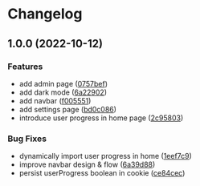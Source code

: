 # Changelog

## 1.0.0 (2022-10-12)


### Features

* add admin page ([0757bef](https://github.com/thomasneger/vercel-me-this/commit/0757bef669e0d64d3aca17f7f0f05641d1b0e432))
* add dark mode ([6a22902](https://github.com/thomasneger/vercel-me-this/commit/6a229028ed4b8e5098c3b4301fd95bc7b33d6d40))
* add navbar ([f005551](https://github.com/thomasneger/vercel-me-this/commit/f005551a7bd9e10149d99cead8827461decab7d2))
* add settings page ([bd0c086](https://github.com/thomasneger/vercel-me-this/commit/bd0c08601227bea8a3e60dd0accc4d57c89b1806))
* introduce user progress in home page ([2c95803](https://github.com/thomasneger/vercel-me-this/commit/2c9580370f73c5ee6970abcf57c334b0fee2fc0b))


### Bug Fixes

* dynamically import user progress in home ([1eef7c9](https://github.com/thomasneger/vercel-me-this/commit/1eef7c9e75aea47046fc3b9efc114402ea3c6cb1))
* improve navbar design & flow ([6a39d88](https://github.com/thomasneger/vercel-me-this/commit/6a39d884a95874bd22762fc2843f8bfd8e14e1ab))
* persist userProgress boolean in cookie ([ce84cec](https://github.com/thomasneger/vercel-me-this/commit/ce84cec562a3b9cd06788ff972e256ed2a8771eb))
